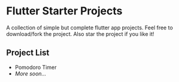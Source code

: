 # Flutter Starter Projects
A collection of simple but complete flutter app projects. Feel free to download/fork the project. 
Also star the project if you like it!

## Project List
* Pomodoro Timer
* *More soon...*
